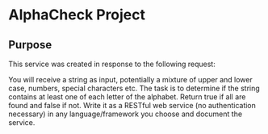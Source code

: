 # AlphaCheck Project

## Purpose

This service was created in response to the following request:

You will receive a string as input, potentially a mixture of upper and lower case, numbers, special characters etc. The task is to determine if the string contains at least one of each letter of the alphabet. Return true if all are found and false if not. Write it as a RESTful web service (no authentication necessary) in any language/framework you choose and document the service.
